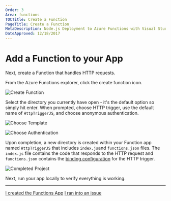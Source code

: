 ```yaml
---
Order: 3
Area: functions
TOCTitle: Create a Function
PageTitle: Create a Function
MetaDescription: Node.js Deployment to Azure Functions with Visual Studio Code
DateApproved: 12/18/2017
---
```


# Add a Function to your App

Next, create a Function that handles HTTP requests.

From the Azure Functions explorer, click the create function icon.

![Create Function](images/functions-extension/create-function.png)

Select the directory you currently have open - it's the default option so simply hit enter. When prompted, choose HTTP trigger, use the default name of `HttpTriggerJS`, and choose anonymous authentication.

![Choose Template](images/functions-extension/create-function-choose-template.png)

![Choose Authentication](images/functions-extension/create-function-anonymous-auth.png)

Upon completion, a new directory is created within your Function app named `HttpTriggerJS` that includes `index.js`and `functions.json` files. The `index.js` file contains the code that responds to the HTTP request and `functions.json` contains the [binding configuration](https://docs.microsoft.com/en-us/azure/azure-functions/functions-triggers-bindings) for the HTTP trigger.

![Completed Project](images/functions-extension/functions-vscode-intro.png)

Next, run your app locally to verify everything is working.

---

<a class="tutorial-next-btn" href="/tutorials/functions-extension/run-app">I created the Functions App</a> <a class="tutorial-feedback-btn" onclick="reportIssue('node-deployment-azurefunctions', 'create-function')" href="javascript:void(0)">I ran into an issue</a>

